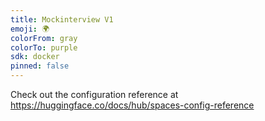 ```yaml
---
title: Mockinterview V1
emoji: 🌍
colorFrom: gray
colorTo: purple
sdk: docker
pinned: false
---
```


Check out the configuration reference at https://huggingface.co/docs/hub/spaces-config-reference
